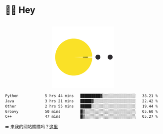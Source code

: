 
# 👋🏻 Hey
<div align="center">
	<br>
	<img src="https://raw.githubusercontent.com/Aniket965/Aniket965/master/pacman.svg?sanitize=true" width="200" height="200">
	<br>
</div>

<!--START_SECTION:waka-->

```txt
Python            5 hrs 44 mins   █████████▓░░░░░░░░░░░░░░░   38.21 %
Java              3 hrs 21 mins   █████▓░░░░░░░░░░░░░░░░░░░   22.42 %
Other             2 hrs 55 mins   █████░░░░░░░░░░░░░░░░░░░░   19.44 %
Groovy            50 mins         █▒░░░░░░░░░░░░░░░░░░░░░░░   05.60 %
C++               47 mins         █▒░░░░░░░░░░░░░░░░░░░░░░░   05.27 %
```

<!--END_SECTION:waka-->

 ➡️  来我的网站瞧瞧吗？[这里](https://www.shaolongfei.com)
